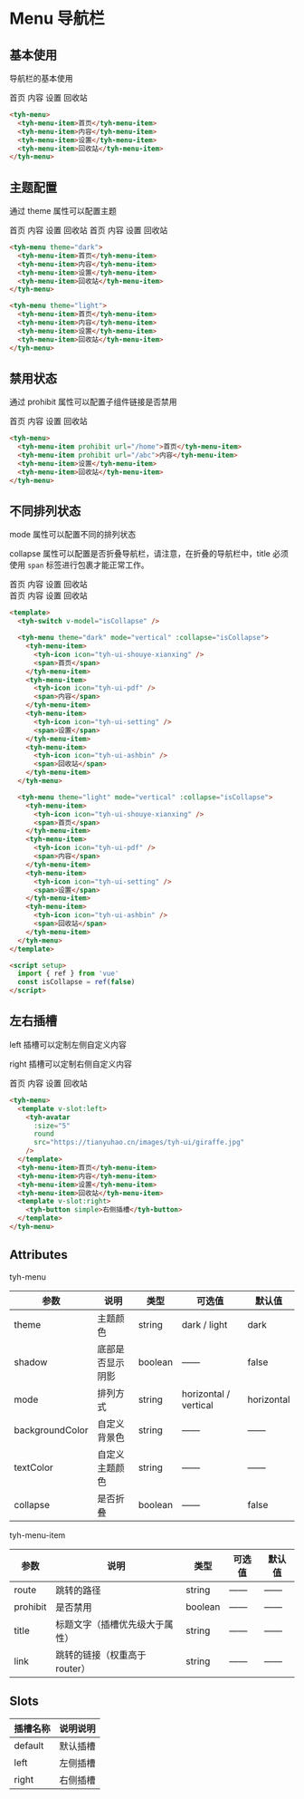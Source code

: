 # Menu 导航栏

## 基本使用

导航栏的基本使用

<tyh-menu>
  <tyh-menu-item>首页</tyh-menu-item>
  <tyh-menu-item>内容</tyh-menu-item>
  <tyh-menu-item>设置</tyh-menu-item>
  <tyh-menu-item>回收站</tyh-menu-item>
</tyh-menu>

```html
<tyh-menu>
  <tyh-menu-item>首页</tyh-menu-item>
  <tyh-menu-item>内容</tyh-menu-item>
  <tyh-menu-item>设置</tyh-menu-item>
  <tyh-menu-item>回收站</tyh-menu-item>
</tyh-menu>
```

## 主题配置

通过 theme 属性可以配置主题

<tyh-menu theme="dark">
  <tyh-menu-item>首页</tyh-menu-item>
  <tyh-menu-item>内容</tyh-menu-item>
  <tyh-menu-item>设置</tyh-menu-item>
  <tyh-menu-item>回收站</tyh-menu-item>
</tyh-menu>

<tyh-menu theme="light">
  <tyh-menu-item>首页</tyh-menu-item>
  <tyh-menu-item>内容</tyh-menu-item>
  <tyh-menu-item>设置</tyh-menu-item>
  <tyh-menu-item>回收站</tyh-menu-item>
</tyh-menu>

```html
<tyh-menu theme="dark">
  <tyh-menu-item>首页</tyh-menu-item>
  <tyh-menu-item>内容</tyh-menu-item>
  <tyh-menu-item>设置</tyh-menu-item>
  <tyh-menu-item>回收站</tyh-menu-item>
</tyh-menu>

<tyh-menu theme="light">
  <tyh-menu-item>首页</tyh-menu-item>
  <tyh-menu-item>内容</tyh-menu-item>
  <tyh-menu-item>设置</tyh-menu-item>
  <tyh-menu-item>回收站</tyh-menu-item>
</tyh-menu>
```

## 禁用状态

通过 prohibit 属性可以配置子组件链接是否禁用

<tyh-menu>
  <tyh-menu-item prohibit url="/home">首页</tyh-menu-item>
  <tyh-menu-item prohibit url="/abc">内容</tyh-menu-item>
  <tyh-menu-item>设置</tyh-menu-item>
  <tyh-menu-item>回收站</tyh-menu-item>
</tyh-menu>

```html
<tyh-menu>
  <tyh-menu-item prohibit url="/home">首页</tyh-menu-item>
  <tyh-menu-item prohibit url="/abc">内容</tyh-menu-item>
  <tyh-menu-item>设置</tyh-menu-item>
  <tyh-menu-item>回收站</tyh-menu-item>
</tyh-menu>
```

## 不同排列状态

mode 属性可以配置不同的排列状态

collapse 属性可以配置是否折叠导航栏，请注意，在折叠的导航栏中，title 必须使用 `span` 标签进行包裹才能正常工作。

<tyh-switch v-model="isCollapse" />

<div>
  <tyh-menu theme="dark" mode="vertical" :collapse="isCollapse">
    <tyh-menu-item>
      <tyh-icon icon="tyh-ui-shouye-xianxing" />
      <span>首页</span>
    </tyh-menu-item>
    <tyh-menu-item>
      <tyh-icon icon="tyh-ui-pdf" />
      <span>内容</span>
    </tyh-menu-item>
    <tyh-menu-item>
      <tyh-icon icon="tyh-ui-setting" />
      <span>设置</span>
    </tyh-menu-item>
    <tyh-menu-item>
      <tyh-icon icon="tyh-ui-ashbin" />
      <span>回收站</span>
    </tyh-menu-item>
  </tyh-menu>
</div>

<div>
  <tyh-menu theme="light" mode="vertical" :collapse="isCollapse">
    <tyh-menu-item>
      <tyh-icon icon="tyh-ui-shouye-xianxing" />
      <span>首页</span>
    </tyh-menu-item>
    <tyh-menu-item>
      <tyh-icon icon="tyh-ui-pdf" />
      <span>内容</span>
    </tyh-menu-item>
    <tyh-menu-item>
      <tyh-icon icon="tyh-ui-setting" />
      <span>设置</span>
    </tyh-menu-item>
    <tyh-menu-item>
      <tyh-icon icon="tyh-ui-ashbin" />
      <span>回收站</span>
    </tyh-menu-item>
  </tyh-menu>
</div>

```html
<template>
  <tyh-switch v-model="isCollapse" />

  <tyh-menu theme="dark" mode="vertical" :collapse="isCollapse">
    <tyh-menu-item>
      <tyh-icon icon="tyh-ui-shouye-xianxing" />
      <span>首页</span>
    </tyh-menu-item>
    <tyh-menu-item>
      <tyh-icon icon="tyh-ui-pdf" />
      <span>内容</span>
    </tyh-menu-item>
    <tyh-menu-item>
      <tyh-icon icon="tyh-ui-setting" />
      <span>设置</span>
    </tyh-menu-item>
    <tyh-menu-item>
      <tyh-icon icon="tyh-ui-ashbin" />
      <span>回收站</span>
    </tyh-menu-item>
  </tyh-menu>

  <tyh-menu theme="light" mode="vertical" :collapse="isCollapse">
    <tyh-menu-item>
      <tyh-icon icon="tyh-ui-shouye-xianxing" />
      <span>首页</span>
    </tyh-menu-item>
    <tyh-menu-item>
      <tyh-icon icon="tyh-ui-pdf" />
      <span>内容</span>
    </tyh-menu-item>
    <tyh-menu-item>
      <tyh-icon icon="tyh-ui-setting" />
      <span>设置</span>
    </tyh-menu-item>
    <tyh-menu-item>
      <tyh-icon icon="tyh-ui-ashbin" />
      <span>回收站</span>
    </tyh-menu-item>
  </tyh-menu>
</template>

<script setup>
  import { ref } from 'vue'
  const isCollapse = ref(false)
</script>
```

## 左右插槽

left 插槽可以定制左侧自定义内容

right 插槽可以定制右侧自定义内容

<tyh-menu>
  <template v-slot:left>
    <tyh-avatar
      :size="5"
      round
      src="https://tianyuhao.cn/images/tyh-ui/giraffe.jpg"
    />
  </template>
  <tyh-menu-item>首页</tyh-menu-item>
  <tyh-menu-item>内容</tyh-menu-item>
  <tyh-menu-item>设置</tyh-menu-item>
  <tyh-menu-item>回收站</tyh-menu-item>
  <template v-slot:right>
    <tyh-button style="margin:0" simple>右侧插槽</tyh-button>
  </template>
</tyh-menu>

```html
<tyh-menu>
  <template v-slot:left>
    <tyh-avatar
      :size="5"
      round
      src="https://tianyuhao.cn/images/tyh-ui/giraffe.jpg"
    />
  </template>
  <tyh-menu-item>首页</tyh-menu-item>
  <tyh-menu-item>内容</tyh-menu-item>
  <tyh-menu-item>设置</tyh-menu-item>
  <tyh-menu-item>回收站</tyh-menu-item>
  <template v-slot:right>
    <tyh-button simple>右侧插槽</tyh-button>
  </template>
</tyh-menu>
```

## Attributes

tyh-menu

| 参数            | 说明             | 类型    | 可选值                | 默认值     |
| --------------- | ---------------- | ------- | --------------------- | ---------- |
| theme           | 主题颜色         | string  | dark / light          | dark       |
| shadow          | 底部是否显示阴影 | boolean | ——                    | false      |
| mode            | 排列方式         | string  | horizontal / vertical | horizontal |
| backgroundColor | 自定义背景色     | string  | ——                    | ——         |
| textColor       | 自定义主题颜色   | string  | ——                    | ——         |
| collapse        | 是否折叠         | boolean | ——                    | false      |

tyh-menu-item

| 参数     | 说明                           | 类型    | 可选值 | 默认值 |
| -------- | ------------------------------ | ------- | ------ | ------ |
| route    | 跳转的路径                     | string  | ——     | ——     |
| prohibit | 是否禁用                       | boolean | ——     | ——     |
| title    | 标题文字（插槽优先级大于属性） | string  | ——     | ——     |
| link     | 跳转的链接（权重高于 router）  | string  | ——     | ——     |

## Slots

| 插槽名称 | 说明说明 |
| -------- | -------- |
| default  | 默认插槽 |
| left     | 左侧插槽 |
| right    | 右侧插槽 |

<script setup>
  import { ref } from 'vue'
  const isCollapse = ref(false)
</script>
